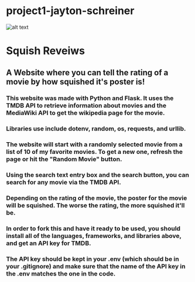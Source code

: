 # project1-jayton-schreiner

![alt text]()
# Squish Reveiws
## A Website where you can tell the rating of a movie by how squished it's poster is!

### This website was made with Python and Flask. It uses the TMDB API to retrieve information about movies and the MediaWiki API to get the wikipedia page for the movie.
### Libraries use include dotenv, random, os, requests, and urllib.
### The website will start with a randomly selected movie from a list of 10 of my favorite movies. To get a new one, refresh the page or hit the "Random Movie" button.
### Using the search text entry box and the search button, you can search for any movie via the TMDB API.
### Depending on the rating of the movie, the poster for the movie will be squished. The worse the rating, the more squished it'll be.

### In order to fork this and have it ready to be used, you should install all of the languages, frameworks, and libraries above, and get an API key for TMDB.
### The API key should be kept in your .env (which should be in your .gitignore) and make sure that the name of the API key in the .env matches the one in the code.